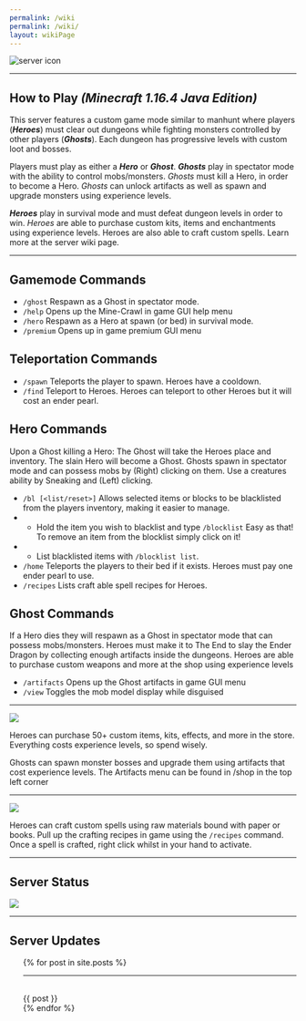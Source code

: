 ```yaml
---
permalink: /wiki
permalink: /wiki/
layout: wikiPage
---
```


<html><img align="center" src="https://www.crawl-survival.com/assets/standard.gif" alt="server icon"></html>

* * *

## How to Play _(Minecraft 1.16.4 Java Edition)_

This server features a custom game mode similar to manhunt where players (_**Heroes**_) must clear out dungeons while fighting monsters controlled by other players (_**Ghosts**_). Each dungeon has progressive levels with custom loot and bosses.

Players must play as either a _**Hero**_ or _**Ghost**_. _**Ghosts**_ play in spectator mode with the ability to control mobs/monsters. _Ghosts_ must kill a Hero, in order to become a Hero. _Ghosts_ can unlock artifacts as well as spawn and upgrade monsters using experience levels.

_**Heroes**_ play in survival mode and must defeat dungeon levels in order to win. _Heroes_ are able to purchase custom kits, items and enchantments using experience levels. Heroes are also able to craft custom spells. Learn more at the server wiki page.

* * *

## Gamemode Commands

- `/ghost` Respawn as a Ghost in spectator mode.
- `/help` Opens up the Mine-Crawl in game GUI help menu
- `/hero` Respawn as a Hero at spawn (or bed) in survival mode.
- `/premium` Opens up in game premium GUI menu

## Teleportation Commands

- `/spawn` Teleports the player to spawn. Heroes have a cooldown.
- `/find` Teleport to Heroes. Heroes can teleport to other Heroes but it will cost an ender pearl.

## Hero Commands
Upon a Ghost killing a Hero: The Ghost will take the Heroes place and inventory. The slain Hero will become a Ghost.
Ghosts spawn in spectator mode and can possess mobs by (Right) clicking on them. Use a creatures ability by Sneaking and (Left) clicking.

- `/bl [<list/reset>]` Allows selected items or blocks to be blacklisted from the players inventory, making it easier to manage.
- - Hold the item you wish to blacklist and type `/blocklist` Easy as that! To remove an item from the blocklist simply click on it!
- - List blacklisted items with `/blocklist list`.
- `/home` Teleports the players to their bed if it exists. Heroes must pay one ender pearl to use.
- `/recipes` Lists craft able spell recipes for Heroes.

## Ghost Commands
If a Hero dies they will respawn as a Ghost in spectator mode that can possess mobs/monsters.
Heroes must make it to The End to slay the Ender Dragon by collecting enough artifacts inside the dungeons.
Heroes are able to purchase custom weapons and more at the shop using experience levels

- `/artifacts` Opens up the Ghost artifacts in game GUI menu
- `/view` Toggles the mob model display while disguised

* * *

![](https://www.crawl-survival.com/assets/Custom+artifacts+&+items.png)

Heroes can purchase 50+ custom items, kits, effects, and more in the store. Everything costs experience levels, so spend wisely.

Ghosts can spawn monster bosses and upgrade them using artifacts that cost experience levels. The Artifacts menu can be found in /shop in the top left corner

* * *

![](https://www.crawl-survival.com/assets/Using+craftable+spells.png)

Heroes can craft custom spells using raw materials bound with paper or books. Pull up the crafting recipes in game using the `/recipes` command. Once a spell is crafted, right click whilst in your hand to activate.

* * *

## Server Status

![](https://camo.githubusercontent.com/5032f4f77c432e23d79f3f3cc30d35cbaa7438a76efda32f89997e6a975fcc08/687474703a2f2f7374617475732e6d636c6976652e65752f4d696e656372616674253230312e31362e332532304a61766125323045646974696f6e2f706c61792e637261776c2d737572766976616c2e636f6d2f32353536352f62616e6e65722e706e67?raw=true)

* * *

## Server Updates
<html>
<ul>
  {% for post in site.posts %}
    <hr><br> {{ post }} <br>
  {% endfor %}
</ul>
</html>